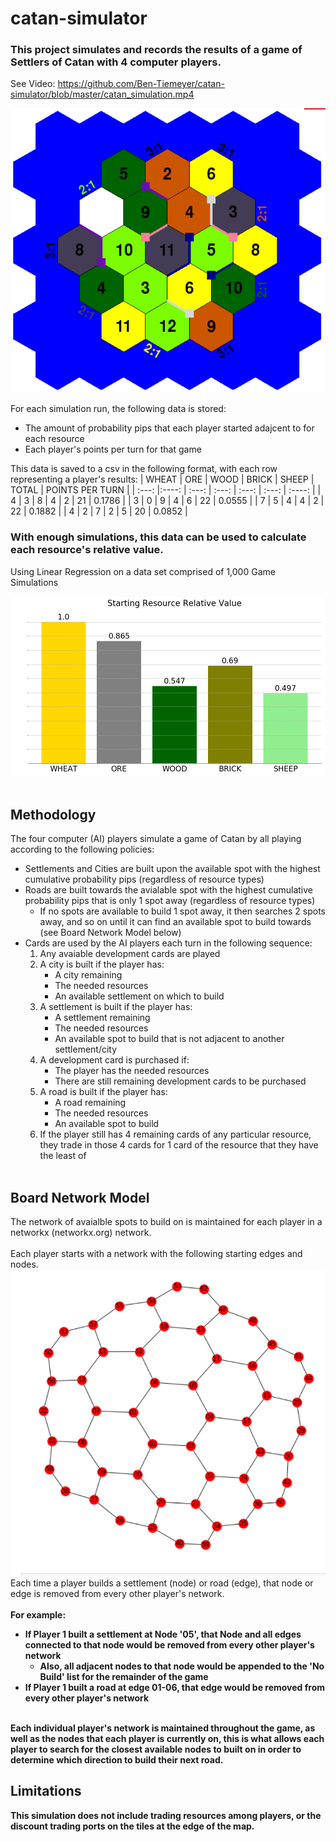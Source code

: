 # catan-simulator

### This project simulates and records the results of a game of Settlers of Catan with 4 computer players.
See Video: https://github.com/Ben-Tiemeyer/catan-simulator/blob/master/catan_simulation.mp4

![Board](https://github.com/Ben-Tiemeyer/catan-simulator/blob/master/Images/Board.PNG?raw=true)

For each simulation run, the following data is stored:
- The amount of probability pips that each player started adajcent to for each resource
- Each player's points per turn for that game
      
This data is saved to a csv in the following format, with each row representing a player's results:
| WHEAT      | ORE   | WOOD     | BRICK | SHEEP | TOTAL | POINTS PER TURN |
| :---:      |:----: |    :---: | :---: | :---: | :---: | :----:       |
| 4     | 3 | 8  | 4 | 2 | 21 | 0.1786 | 
| 3     | 0 | 9  | 4 | 6 | 22 | 0.0555 |
| 7     | 5 | 4  | 4 | 2 | 22 | 0.1882 | 
| 4     | 2 | 7  | 2 | 5 | 20 | 0.0852 |
      
      
### With enough simulations, this data can be used to calculate each resource's relative value.
Using Linear Regression on a data set comprised of 1,000 Game Simulations

![Resource Values](https://github.com/Ben-Tiemeyer/catan-simulator/blob/master/Images/Starting_Resource_Values.png?raw=true)<br/><br/>

## Methodology
The four computer (AI) players simulate a game of Catan by all playing according to the following policies:<br/>
- Settlements and Cities are built upon the available spot with the highest cumulative probability pips (regardless of resource types)<br/>
- Roads are built towards the avialable spot with the highest cumulative probability pips that is only 1 spot away (regardless of resource types)<br/>
    - If no spots are available to build 1 spot away, it then searches 2 spots away, and so on until it can find an available spot to build towards (see Board Network Model below)<br/>
- Cards are used by the AI players each turn in the following sequence:<br/>
    1) Any avaiable development cards are played<br/>
    2) A city is built if the player has: <br/>
        - A city remaining <br/>
        - The needed resources<br/>
        - An available settlement on which to build<br/>
    3) A settlement is built if the player has:<br/>
        - A settlement remaining<br/>
        - The needed resources<br/>
        - An available spot to build that is not adjacent to another settlement/city<br/>
    4) A development card is purchased if:
        - The player has the needed resources<br/>
        - There are still remaining development cards to be purchased<br/>
    5) A road is built if the player has: <br/>
        - A road remaining<br/>
        - The needed resources<br/>
        - An available spot to build<br/>
    6) If the player still has 4 remaining cards of any particular resource, they trade in those 4 cards for 1 card of the resource that they have the least of<br/><br/>

## Board Network Model
The network of avaialble spots to build on is maintained for each player in a networkx (networkx.org) network.<br/><br/>
Each player starts with a network with the following starting edges and nodes.<br/>
![BoardNetwork](https://github.com/Ben-Tiemeyer/catan-simulator/blob/master/Images/board_network.png?raw=true)
<br/>
Each time a player builds a settlement (node) or road (edge), that node or edge is removed from every other player's network.<br/><br/>
<b>For example:<b/><br/>
- If Player 1 built a settlement at Node '05', that Node and all edges connected to that node would be removed from every other player's network<br/>
    - Also, all adjacent nodes to that node would be appended to the 'No Build' list for the remainder of the game
- If Player 1 built a road at edge 01-06, that edge would be removed from every other player's network<br/><br/>
      
Each individual player's network is maintained throughout the game, as well as the nodes that each player is currently on, this is what allows each player to search for the closest available nodes to built on in order to determine which direction to build their next road.<br/> 

## Limitations
This simulation does not include trading resources among players, or the discount trading ports on the tiles at the edge of the map.<br/>
